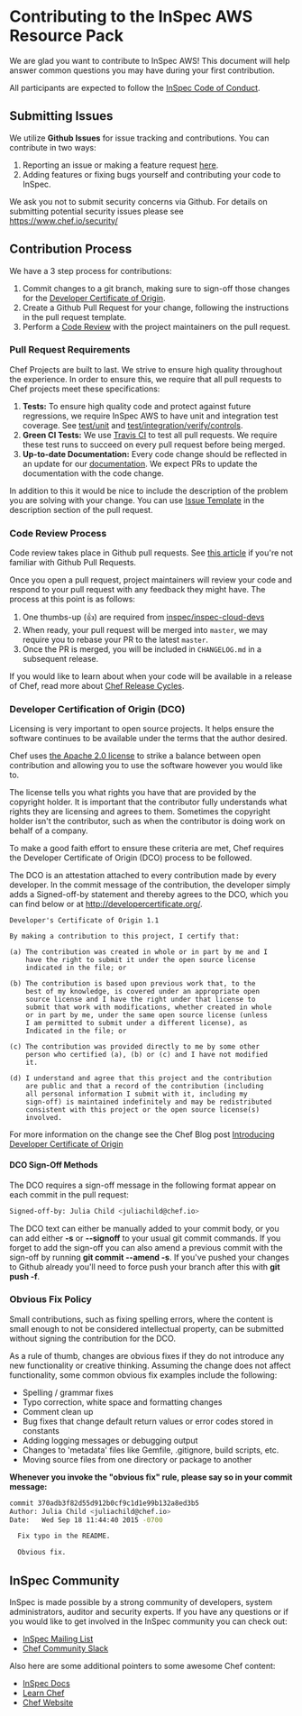 # Contributing to the InSpec AWS Resource Pack

We are glad you want to contribute to InSpec AWS! This document will help answer common questions you may have during your first contribution.

All participants are expected to follow the [InSpec Code of Conduct](https://github.com/inspec/inspec/blob/master/CODE_OF_CONDUCT.md).

## Submitting Issues

We utilize **Github Issues** for issue tracking and contributions. You can contribute in two ways:

1. Reporting an issue or making a feature request [here](https://github.com/chef/inspec-aws/issues/new).
2. Adding features or fixing bugs yourself and contributing your code to InSpec.

We ask you not to submit security concerns via Github. For details on submitting potential security issues please see <https://www.chef.io/security/>

## Contribution Process

We have a 3 step process for contributions:

1. Commit changes to a git branch, making sure to sign-off those changes for the [Developer Certificate of Origin](#developer-certification-of-origin-dco).
2. Create a Github Pull Request for your change, following the instructions in the pull request template.
3. Perform a [Code Review](#code-review-process) with the project maintainers on the pull request.

### Pull Request Requirements

Chef Projects are built to last. We strive to ensure high quality throughout the experience. In order to ensure this, we require that all pull requests to Chef projects meet these specifications:

1. **Tests:** To ensure high quality code and protect against future regressions, we require InSpec AWS to have unit and integration test coverage. See [test/unit](https://github.com/inspec/inspec-aws/tree/master/test/unit) and [test/integration/verify/controls](https://github.com/inspec/inspec-aws/tree/master/test/integration/verify/controls). 
2. **Green CI Tests:** We use [Travis CI](https://travis-ci.org/) to test all pull requests. We require these test runs to succeed on every pull request before being merged.
3. **Up-to-date Documentation:**  Every code change should be reflected in an update for our [documentation](https://github.com/inspec/inspec-aws/tree/master/docs). We expect PRs to update the documentation with the code change.

In addition to this it would be nice to include the description of the problem you are solving
  with your change. You can use [Issue Template](https://github.com/inspec/inspec-aws/tree/master/ISSUE_TEMPLATE.md) in the description section
  of the pull request.

### Code Review Process

Code review takes place in Github pull requests. See [this article](https://help.github.com/articles/about-pull-requests/) if you're not familiar with Github Pull Requests.

Once you open a pull request, project maintainers will review your code and respond to your pull request with any feedback they might have. The process at this point is as follows:

1. One thumbs-up (:+1:) are required from [inspec/inspec-cloud-devs](https://github.com/orgs/inspec/teams/inspec-cloud-devs)
2. When ready, your pull request will be merged into `master`, we may require you to rebase your PR to the latest `master`.
3. Once the PR is merged, you will be included in `CHANGELOG.md` in a subsequent release.

If you would like to learn about when your code will be available in a release of Chef, read more about [Chef Release Cycles](#release-cycles).

### Developer Certification of Origin (DCO)

Licensing is very important to open source projects. It helps ensure the software continues to be available under the terms that the author desired.

Chef uses [the Apache 2.0 license](https://github.com/chef/chef/blob/master/LICENSE) to strike a balance between open contribution and allowing you to use the software however you would like to.

The license tells you what rights you have that are provided by the copyright holder. It is important that the contributor fully understands what rights they are licensing and agrees to them. Sometimes the copyright holder isn't the contributor, such as when the contributor is doing work on behalf of a company.

To make a good faith effort to ensure these criteria are met, Chef requires the Developer Certificate of Origin (DCO) process to be followed.

The DCO is an attestation attached to every contribution made by every developer. In the commit message of the contribution, the developer simply adds a Signed-off-by statement and thereby agrees to the DCO, which you can find below or at <http://developercertificate.org/>.

```
Developer's Certificate of Origin 1.1

By making a contribution to this project, I certify that:

(a) The contribution was created in whole or in part by me and I
    have the right to submit it under the open source license
    indicated in the file; or

(b) The contribution is based upon previous work that, to the
    best of my knowledge, is covered under an appropriate open
    source license and I have the right under that license to
    submit that work with modifications, whether created in whole
    or in part by me, under the same open source license (unless
    I am permitted to submit under a different license), as
    Indicated in the file; or

(c) The contribution was provided directly to me by some other
    person who certified (a), (b) or (c) and I have not modified
    it.

(d) I understand and agree that this project and the contribution
    are public and that a record of the contribution (including
    all personal information I submit with it, including my
    sign-off) is maintained indefinitely and may be redistributed
    consistent with this project or the open source license(s)
    involved.
```

For more information on the change see the Chef Blog post [Introducing Developer Certificate of Origin](https://blog.chef.io/2016/09/19/introducing-developer-certificate-of-origin/)

#### DCO Sign-Off Methods

The DCO requires a sign-off message in the following format appear on each commit in the pull request:

```bash
Signed-off-by: Julia Child <juliachild@chef.io>
```

The DCO text can either be manually added to your commit body, or you can add either **-s** or **--signoff** to your usual git commit commands. If you forget to add the sign-off you can also amend a previous commit with the sign-off by running **git commit --amend -s**. If you've pushed your changes to Github already you'll need to force push your branch after this with **git push -f**.

### Obvious Fix Policy

Small contributions, such as fixing spelling errors, where the content is small enough to not be considered intellectual property, can be submitted without signing the contribution for the DCO.

As a rule of thumb, changes are obvious fixes if they do not introduce any new functionality or creative thinking. Assuming the change does not affect functionality, some common obvious fix examples include the following:

- Spelling / grammar fixes
- Typo correction, white space and formatting changes
- Comment clean up
- Bug fixes that change default return values or error codes stored in constants
- Adding logging messages or debugging output
- Changes to 'metadata' files like Gemfile, .gitignore, build scripts, etc.
- Moving source files from one directory or package to another

**Whenever you invoke the "obvious fix" rule, please say so in your commit message:**

```bash
commit 370adb3f82d55d912b0cf9c1d1e99b132a8ed3b5
Author: Julia Child <juliachild@chef.io>
Date:   Wed Sep 18 11:44:40 2015 -0700

  Fix typo in the README.

  Obvious fix.
```

## InSpec Community

InSpec is made possible by a strong community of developers, system administrators, auditor and security experts. If you have any questions or if you would like to get involved in the InSpec community you can check out:

- [InSpec Mailing List](https://discourse.chef.io/c/inspec)
- [Chef Community Slack](https://community-slack.chef.io/)

Also here are some additional pointers to some awesome Chef content:

- [InSpec Docs](https://www.inspec.io/docs/)
- [Learn Chef](https://learn.chef.io/)
- [Chef Website](https://www.chef.io/)

